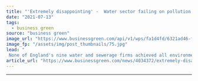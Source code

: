 ```yaml
---
title: "'Extremely disappointing' -  Water sector failing on pollution goals, Environment Agency warns"
date: "2021-07-13"
tags: 
  - business green
source: "business green"
image_url: "https://www.businessgreen.com/api/v1/wps/fa1d4fd/6321ad46-f4c2-43e1-8ebe-4961a0411c92/3/iStock-1325293622-sewerage-water-uk-treatment-185x114.jpg"
image_fp: "/assets/img/post_thumbnails/75.jpg"
lead: "
 None of England's nine water and sewerage firms achieved all environmental expectations between 2015 and 2020, watchdog reveals ..."
article_url: "https://www.businessgreen.com/news/4034372/extremely-disappointing-water-sector-failing-pollution-goals-environment-agency-warns"
---
```


---
